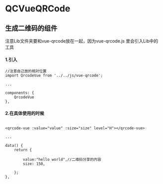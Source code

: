 # QCVueQRCode
生成二维码的组件
---
注意Lib文件夹要和vue-qrcode放在一起，因为vue-qrcode.js
里会引入Lib中的工具

#### 1.引入
```
//注意自己放的相对位置
import QrcodeVue from '../../js/vue-qrcode';

...

components: {
    QrcodeVue
},

```
#### 2.在具体使用的时候
```

<qrcode-vue :value="value" :size="size" level="H"></qrcode-vue>

...

data() {
    return {

        value:"hello world",//二维码分享的内容
        size: 150,

    };
},



```